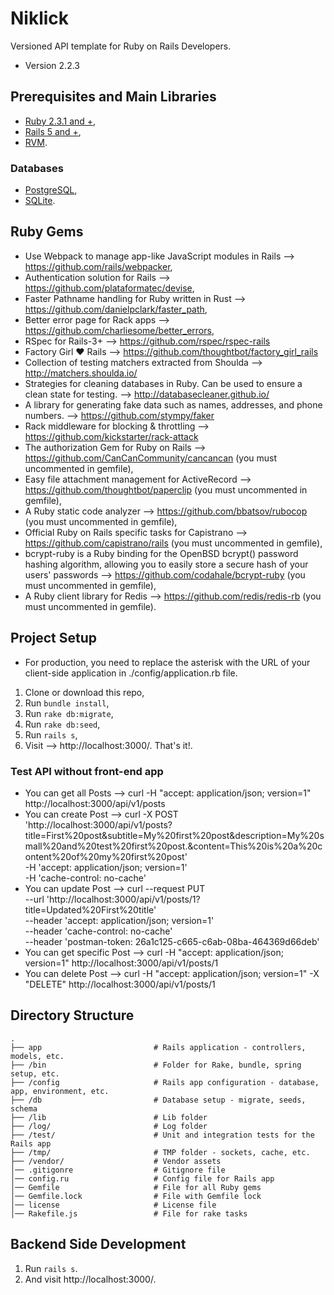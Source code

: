 # Niklick
Versioned API template for Ruby on Rails Developers. 

* Version 2.2.3

## Prerequisites and Main Libraries
* [Ruby 2.3.1 and +](https://www.ruby-lang.org/en/downloads/),
* [Rails 5 and +](http://guides.rubyonrails.org/getting_started.html),
* [RVM](https://rvm.io/).

### Databases
* [PostgreSQL](https://www.postgresql.org/docs/),
* [SQLite](https://sqlite.org/).

## Ruby Gems
* Use Webpack to manage app-like JavaScript modules in Rails --> https://github.com/rails/webpacker,
* Authentication solution for Rails --> https://github.com/plataformatec/devise,
* Faster Pathname handling for Ruby written in Rust  --> https://github.com/danielpclark/faster_path,
* Better error page for Rack apps --> https://github.com/charliesome/better_errors,
* RSpec for Rails-3+ --> https://github.com/rspec/rspec-rails
* Factory Girl ♥ Rails --> https://github.com/thoughtbot/factory_girl_rails
* Collection of testing matchers extracted from Shoulda --> http://matchers.shoulda.io/
* Strategies for cleaning databases in Ruby. Can be used to ensure a clean state for testing. --> http://databasecleaner.github.io/
* A library for generating fake data such as names, addresses, and phone numbers. --> https://github.com/stympy/faker
* Rack middleware for blocking & throttling --> https://github.com/kickstarter/rack-attack
* The authorization Gem for Ruby on Rails --> https://github.com/CanCanCommunity/cancancan (you must uncommented in gemfile),
* Easy file attachment management for ActiveRecord --> https://github.com/thoughtbot/paperclip (you must uncommented in gemfile),
* A Ruby static code analyzer --> https://github.com/bbatsov/rubocop (you must uncommented in gemfile),
* Official Ruby on Rails specific tasks for Capistrano --> https://github.com/capistrano/rails (you must uncommented in gemfile),  
* bcrypt-ruby is a Ruby binding for the OpenBSD bcrypt() password hashing algorithm, allowing you to easily store a secure hash of your users' passwords --> https://github.com/codahale/bcrypt-ruby (you must uncommented in gemfile),
* A Ruby client library for Redis --> https://github.com/redis/redis-rb (you must uncommented in gemfile).

## Project Setup

* For production, you need to replace the asterisk with the URL of your client-side application in ./config/application.rb file.

1. Clone or download this repo,
2. Run `bundle install`,
3. Run `rake db:migrate`,
4. Run `rake db:seed`,
5. Run `rails s`, 
6. Visit --> http://localhost:3000/. That's it!.

### Test API without front-end app
* You can get all Posts --> curl -H "accept: application/json; version=1" http://localhost:3000/api/v1/posts
* You can create Post --> curl -X POST \
  'http://localhost:3000/api/v1/posts?title=First%20post&subtitle=My%20first%20post&description=My%20small%20and%20test%20first%20post.&content=This%20is%20a%20content%20of%20my%20first%20post' \
  -H 'accept: application/json; version=1' \
  -H 'cache-control: no-cache' 
* You can update Post --> curl --request PUT \
  --url 'http://localhost:3000/api/v1/posts/1?title=Updated%20First%20title' \
  --header 'accept: application/json; version=1' \
  --header 'cache-control: no-cache' \
  --header 'postman-token: 26a1c125-c665-c6ab-08ba-464369d66deb'
* You can get specific Post --> curl -H "accept: application/json; version=1" http://localhost:3000/api/v1/posts/1
* You can delete Post --> curl -H "accept: application/json; version=1" -X "DELETE" http://localhost:3000/api/v1/posts/1

## Directory Structure

```shell
.
├── app                         # Rails application - controllers, models, etc.
├── /bin                        # Folder for Rake, bundle, spring setup, etc.
├── /config                     # Rails app configuration - database, app, environment, etc.
├── /db                         # Database setup - migrate, seeds, schema
├── /lib                        # Lib folder
├── /log/                       # Log folder
├── /test/                      # Unit and integration tests for the Rails app
├── /tmp/                       # TMP folder - sockets, cache, etc.
├── /vendor/                    # Vendor assets
│── .gitigonre                  # Gitignore file
│── config.ru                   # Config file for Rails app
│── Gemfile                     # File for all Ruby gems
│── Gemfile.lock                # File with Gemfile lock
│── license                     # License file
│── Rakefile.js                 # File for rake tasks
```

## Backend Side Development
1. Run `rails s`.
2. And visit http://localhost:3000/.